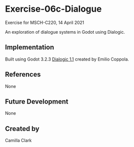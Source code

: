 # Exercise-06c-Dialogue
Exercise for MSCH-C220, 14 April 2021

An exploration of dialogue systems in Godot using Dialogic.

## Implementation
Built using Godot 3.2.3
[Dialogic 1.1](https://github.com/coppolaemilio/dialogic) created by Emilio Coppola.

## References
None

## Future Development
None

## Created by 
Camilla Clark
